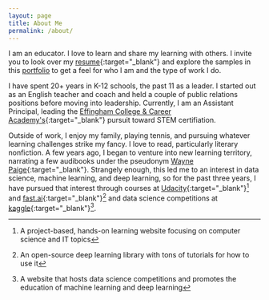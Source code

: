 ```yaml
---
layout: page
title: About Me
permalink: /about/
---
```


I am an educator. I love to learn and share my learning with others. I invite you to look over my [resume](https://drive.google.com/file/d/1086YgpvaIQyzSRGsX0lePI75rDjMVRSR/view?usp=sharing){:target="_blank"} and explore the samples in this [portfolio](https://travisdickey.github.io/portfolio) to get a feel for who I am and the type of work I do.

I have spent 20+ years in K-12 schools, the past 11 as a leader. I started out as an English teacher and coach and held a couple of public relations positions before moving into leadership. Currently, I am an Assistant Principal, leading the [Effingham College & Career Academy's](https://www.effinghamschools.com/Domain/1611){:target="_blank"} pursuit toward STEM certifiation. 

Outside of work, I enjoy my family, playing tennis, and pursuing whatever learning challenges strike my fancy. I love to read, particularly literary nonfiction. A few years ago, I began to venture into new learning territory, narrating a few audibooks under the pseudonym [Wayne Paige](https://www.audible.com/search?ref=a_search_c1_sort_1&pf_rd_p=073d8370-97e5-4b7b-be04-aa06cf22d7dd&pf_rd_r=6G2XTAKQZR1W6DD4N5Z7&searchNarrator=Wayne+Paige&feature_seven_browse-bin=9178191011&feature_seven_browse-bin=9178192011&feature_seven_browse-bin=9178193011&sort=pubdate-desc-rank){:target="_blank"}. Strangely enough, this led me to an interest in data science, machine learning, and deep learning, so for the past three years, I have pursued that interest through courses at [Udacity](https://www.udacity.com/courses/all){:target="_blank"}[^1] and [fast.ai](https://www.fast.ai){:target="_blank"}[^2] and data science competitions at [kaggle](https://www.kaggle.com/twdickey43){:target="_blank"}[^3].



[^1]:A project-based, hands-on learning website focusing on computer science and IT topics
[^2]:An open-source deep learning library with tons of tutorials for how to use it
[^3]:A website that hosts data science competitions and promotes the education of machine learning and deep learning
